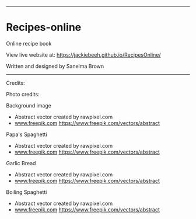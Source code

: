 **********************************************************************
# Recipes-online
Online recipe book

View live website at:
https://jackiebeeh.github.io/RecipesOnline/

Written and designed by Sanelma Brown

**********************************************************************
Credits:

Photo credits:

Background image 
- Abstract vector created by rawpixel.com 
- www.freepik.com
https://www.freepik.com/vectors/abstract 


Papa's Spaghetti
- Abstract vector created by rawpixel.com 
- www.freepik.com
https://www.freepik.com/vectors/abstract


Garlic Bread
- Abstract vector created by rawpixel.com 
- www.freepik.com
https://www.freepik.com/vectors/abstract


Boiling Spaghetti
- Abstract vector created by rawpixel.com 
- www.freepik.com
https://www.freepik.com/vectors/abstract
